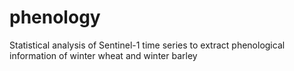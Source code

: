 # phenology
Statistical analysis of Sentinel-1 time series to extract phenological information of winter wheat and winter barley

